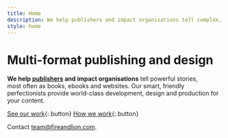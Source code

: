 ```yaml
---
title: Home
description: We help publishers and impact organisations tell complex, powerful stories – most often as books, ebooks and websites. Our smart, friendly perfectionists provide world-class development, design and production for your content.
style: home
---
```


# Multi-format publishing and&nbsp;design

**We help [publishers](publishing) and impact organisations** tell powerful stories, most&nbsp;often as books, ebooks and websites. Our smart, friendly perfectionists provide world-class development, design and production for your content.

[See our work]({{site.baseurl}}/portfolio){:.button}
[How we work]({{site.baseurl}}/workflow){:.button}

Contact [team@fireandlion.com](mailto:team@fireandlion.com).
